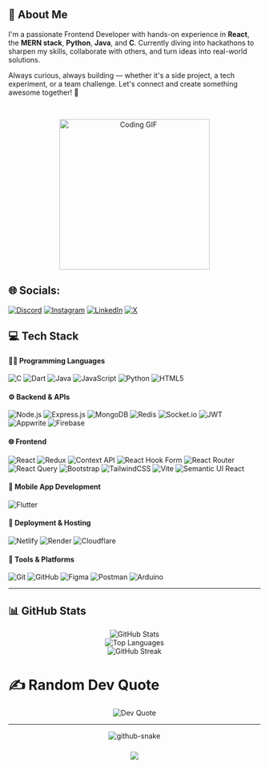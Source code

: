 ## 💫 About Me

I'm a passionate Frontend Developer with hands-on experience in **React**, the **MERN stack**, **Python**, **Java**, and **C**. Currently diving into hackathons to sharpen my skills, collaborate with others, and turn ideas into real-world solutions.

Always curious, always building — whether it's a side project, a tech experiment, or a team challenge. Let's connect and create something awesome together! 🚀

<br/> <p align="center"> <img src="https://media2.giphy.com/media/v1.Y2lkPTc5MGI3NjExb21haWZubWFyaDViMnh4a3JtZXd1Y3J1aGFyaGlwdjVtNzZkaGN5NCZlcD12MV9pbnRlcm5hbF9naWZfYnlfaWQmY3Q9Zw/78XCFBGOlS6keY1Bil/giphy.gif" width="300" alt="Coding GIF"> </p>



## 🌐 Socials:
[![Discord](https://img.shields.io/badge/Discord-%237289DA.svg?logo=discord&logoColor=white)](https://discord.gg/himanshu_7437) [![Instagram](https://img.shields.io/badge/Instagram-%23E4405F.svg?logo=Instagram&logoColor=white)](https://instagram.com/himanshu7437) [![LinkedIn](https://img.shields.io/badge/LinkedIn-%230077B5.svg?logo=linkedin&logoColor=white)](https://linkedin.com/in/himanshu7437) [![X](https://img.shields.io/badge/X-black.svg?logo=X&logoColor=white)](https://x.com/himanshu7437)

## 💻 **Tech Stack**

#### 👨‍💻 Programming Languages

![C](https://img.shields.io/badge/C-%2300599C.svg?style=for-the-badge\&logo=c\&logoColor=white)
![Dart](https://img.shields.io/badge/Dart-%230175C2.svg?style=for-the-badge\&logo=dart\&logoColor=white)
![Java](https://img.shields.io/badge/Java-%23ED8B00.svg?style=for-the-badge\&logo=java\&logoColor=white)
![JavaScript](https://img.shields.io/badge/JavaScript-%23323330.svg?style=for-the-badge\&logo=javascript\&logoColor=%23F7DF1E)
![Python](https://img.shields.io/badge/Python-3670A0?style=for-the-badge\&logo=python\&logoColor=ffdd54)
![HTML5](https://img.shields.io/badge/HTML5-%23E34F26.svg?style=for-the-badge\&logo=html5\&logoColor=white)

#### ⚙️ Backend & APIs

![Node.js](https://img.shields.io/badge/Node.js-6DA55F?style=for-the-badge\&logo=node.js\&logoColor=white)
![Express.js](https://img.shields.io/badge/Express.js-%23404d59.svg?style=for-the-badge\&logo=express\&logoColor=%2361DAFB)
![MongoDB](https://img.shields.io/badge/MongoDB-%234ea94b.svg?style=for-the-badge\&logo=mongodb\&logoColor=white)
![Redis](https://img.shields.io/badge/Redis-%23DD0031.svg?style=for-the-badge\&logo=redis\&logoColor=white)
![Socket.io](https://img.shields.io/badge/Socket.io-black?style=for-the-badge\&logo=socket.io\&logoColor=white)
![JWT](https://img.shields.io/badge/JWT-black?style=for-the-badge\&logo=JSON%20web%20tokens\&logoColor=white)
![Appwrite](https://img.shields.io/badge/Appwrite-%23FD366E.svg?style=for-the-badge\&logo=appwrite\&logoColor=white)
![Firebase](https://img.shields.io/badge/Firebase-%23039BE5.svg?style=for-the-badge\&logo=firebase\&logoColor=white)

#### 🌐 Frontend

![React](https://img.shields.io/badge/React-%2320232a.svg?style=for-the-badge\&logo=react\&logoColor=%2361DAFB)
![Redux](https://img.shields.io/badge/Redux-%23593d88.svg?style=for-the-badge\&logo=redux\&logoColor=white)
![Context API](https://img.shields.io/badge/Context--API-000000?style=for-the-badge\&logo=react\&logoColor=white)
![React Hook Form](https://img.shields.io/badge/React%20Hook%20Form-%23EC5990.svg?style=for-the-badge\&logo=reacthookform\&logoColor=white)
![React Router](https://img.shields.io/badge/React%20Router-CA4245?style=for-the-badge\&logo=react-router\&logoColor=white)
![React Query](https://img.shields.io/badge/React%20Query-FF4154?style=for-the-badge\&logo=reactquery\&logoColor=white)
![Bootstrap](https://img.shields.io/badge/Bootstrap-%238511FA.svg?style=for-the-badge\&logo=bootstrap\&logoColor=white)
![TailwindCSS](https://img.shields.io/badge/TailwindCSS-%2338B2AC.svg?style=for-the-badge\&logo=tailwind-css\&logoColor=white)
![Vite](https://img.shields.io/badge/Vite-%23646CFF.svg?style=for-the-badge\&logo=vite\&logoColor=white)
![Semantic UI React](https://img.shields.io/badge/Semantic%20UI%20React-%2335BDB2.svg?style=for-the-badge\&logo=semanticuireact\&logoColor=white)

#### 📱 Mobile App Development

![Flutter](https://img.shields.io/badge/Flutter-%2302569B.svg?style=for-the-badge\&logo=flutter\&logoColor=white)

#### 🚀 Deployment & Hosting

![Netlify](https://img.shields.io/badge/Netlify-%23000000.svg?style=for-the-badge\&logo=netlify\&logoColor=%2300C7B7)
![Render](https://img.shields.io/badge/Render-%2346E3B7.svg?style=for-the-badge\&logo=render\&logoColor=white)
![Cloudflare](https://img.shields.io/badge/Cloudflare-F38020?style=for-the-badge\&logo=cloudflare\&logoColor=white)

#### 🧰 Tools & Platforms

![Git](https://img.shields.io/badge/Git-%23F05033.svg?style=for-the-badge\&logo=git\&logoColor=white)
![GitHub](https://img.shields.io/badge/GitHub-%23121011.svg?style=for-the-badge\&logo=github\&logoColor=white)
![Figma](https://img.shields.io/badge/Figma-%23F24E1E.svg?style=for-the-badge\&logo=figma\&logoColor=white)
![Postman](https://img.shields.io/badge/Postman-FF6C37?style=for-the-badge\&logo=postman\&logoColor=white)
![Arduino](https://img.shields.io/badge/Arduino-00979D?style=for-the-badge\&logo=arduino\&logoColor=white)

---

## 📊 GitHub Stats

<p align="center">
  <img src="https://github-readme-stats.vercel.app/api?username=himanshu7437&theme=dark&hide_border=false&include_all_commits=true&count_private=true" alt="GitHub Stats" />
  <br />
  <img src="https://github-readme-stats.vercel.app/api/top-langs/?username=himanshu7437&theme=dark&hide_border=false&layout=compact" alt="Top Languages" />
  <br />
  <img src="https://github-readme-streak-stats.herokuapp.com?user=himanshu7437&theme=dark&hide_border=false" alt="GitHub Streak" />
</p>


# ✍️ Random Dev Quote
<p align="center">
  <img src="https://quotes-github-readme.vercel.app/api?type=horizontal&theme=radical" alt="Dev Quote" />
</p>

---


<!-- Displaying an animated GitHub Snake for fun -->
<p align="center">
  <picture>
    <source media="(prefers-color-scheme: dark)" srcset="https://raw.githubusercontent.com/tobiasmeyhoefer/tobiasmeyhoefer/output/github-snake-dark.svg" />
    <source media="(prefers-color-scheme: light)" srcset="https://raw.githubusercontent.com/tobiasmeyhoefer/tobiasmeyhoefer/output/github-snake.svg" />
    <img alt="github-snake" src="https://raw.githubusercontent.com/tobiasmeyhoefer/tobiasmeyhoefer/output/github-snake.svg" />
  </picture>
</p>

###

<div align="center">
  <img src="https://visitor-badge.laobi.icu/badge?page_id=himanshu7437.himanshu7437&"  />
</div>

###
